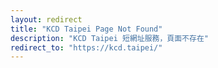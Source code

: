 ```yaml
---
layout: redirect
title: "KCD Taipei Page Not Found"
description: "KCD Taipei 短網址服務，頁面不存在"
redirect_to: "https://kcd.taipei/"
---
```


